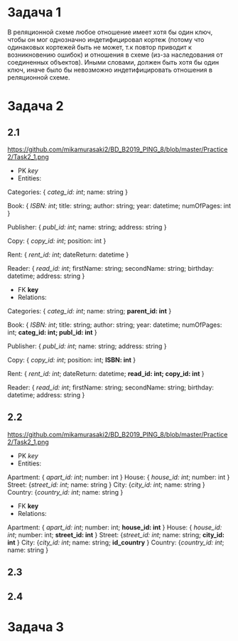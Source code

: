 # Задача 1

В реляционной схеме любое отношение имеет хотя бы один ключ, чтобы он мог однозначно индетифицировал кортеж (потому что одинаковых кортежей быть не может, т.к повтор приводит к возникновению ошибок) и отношения в схеме (из-за наследования от соединенных объектов). Иными словами, должен быть хотя бы один ключ, иначе было бы невозможно индетифицировать отношения в реляционной схеме.

# Задача 2

## 2.1

https://github.com/mikamurasaki2/BD_B2019_PING_8/blob/master/Practice2/Task2_1.png

* PK *key*
* Entities:

Categories: { *categ_id: int*; name: string }

Book: { *ISBN: int*; title: string; author: string; year: datetime; numOfPages: int }

Publisher: { *publ_id: int*; name: string; address: string }

Copy: { *copy_id: int*; position: int }

Rent: { *rent_id: int*; dateReturn: datetime }

Reader: { *read_id: int*; firstName: string; secondName: string; birthday: datetime; address: string }


* FK **key**
* Relations:

Categories: { *categ_id: int*; name: string; **parent_id: int** }

Book: { *ISBN: int*; title: string; author: string; year: datetime; numOfPages: int; **categ_id: int; publ_id: int** }

Publisher: { *publ_id: int*; name: string; address: string }

Copy: { *copy_id: int*; position: int; **ISBN: int** }

Rent: { *rent_id: int*; dateReturn: datetime; **read_id: int; copy_id: int** }

Reader: { *read_id: int*; firstName: string; secondName: string; birthday: datetime; address: string }

## 2.2

https://github.com/mikamurasaki2/BD_B2019_PING_8/blob/master/Practice2/Task2_1.png

* PK *key*
* Entities:

Apartment: { *apart_id: int*; number: int }
House: { *house_id: int*; number: int }
Street: {*street_id: int*; name: string }
City: {*city_id: int*; name: string }
Country: {*country_id: int*; name: string }

* FK **key**
* Relations:

Apartment: { *apart_id: int*; number: int; **house_id: int** }
House: { *house_id: int*; number: int; **street_id: int** }
Street: {*street_id: int*; name: string; **city_id: int** }
City: {*city_id: int*; name: string; **id_country** }
Country: {*country_id: int*; name: string }

## 2.3

## 2.4

# Задача 3

